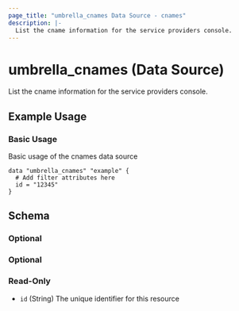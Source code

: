 ```yaml
---
page_title: "umbrella_cnames Data Source - cnames"
description: |-
  List the cname information for the service providers console.
---
```


# umbrella_cnames (Data Source)

List the cname information for the service providers console.

## Example Usage


### Basic Usage

Basic usage of the cnames data source

```hcl
data "umbrella_cnames" "example" {
  # Add filter attributes here
  id = "12345"
}
```



## Schema

### Optional



### Optional



### Read-Only

- `id` (String) The unique identifier for this resource



